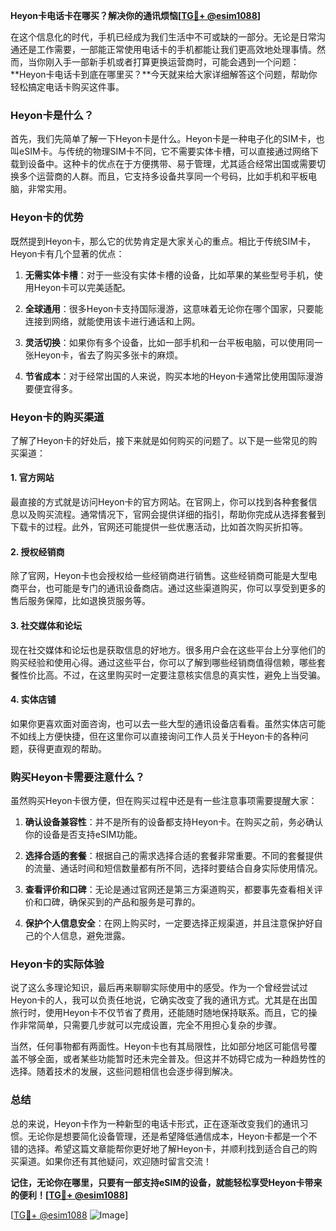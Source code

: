 **Heyon卡电话卡在哪买？解决你的通讯烦恼[[TG💪+ @esim1088](https://t.me/s/esim1088)]**

在这个信息化的时代，手机已经成为我们生活中不可或缺的一部分。无论是日常沟通还是工作需要，一部能正常使用电话卡的手机都能让我们更高效地处理事情。然而，当你刚入手一部新手机或者打算更换运营商时，可能会遇到一个问题：**Heyon卡电话卡到底在哪里买？**今天就来给大家详细解答这个问题，帮助你轻松搞定电话卡购买这件事。

### Heyon卡是什么？

首先，我们先简单了解一下Heyon卡是什么。Heyon卡是一种电子化的SIM卡，也叫eSIM卡。与传统的物理SIM卡不同，它不需要实体卡槽，可以直接通过网络下载到设备中。这种卡的优点在于方便携带、易于管理，尤其适合经常出国或需要切换多个运营商的人群。而且，它支持多设备共享同一个号码，比如手机和平板电脑，非常实用。

### Heyon卡的优势

既然提到Heyon卡，那么它的优势肯定是大家关心的重点。相比于传统SIM卡，Heyon卡有几个显著的优点：

1. **无需实体卡槽**：对于一些没有实体卡槽的设备，比如苹果的某些型号手机，使用Heyon卡可以完美适配。
   
2. **全球通用**：很多Heyon卡支持国际漫游，这意味着无论你在哪个国家，只要能连接到网络，就能使用该卡进行通话和上网。

3. **灵活切换**：如果你有多个设备，比如一部手机和一台平板电脑，可以使用同一张Heyon卡，省去了购买多张卡的麻烦。

4. **节省成本**：对于经常出国的人来说，购买本地的Heyon卡通常比使用国际漫游要便宜得多。

### Heyon卡的购买渠道

了解了Heyon卡的好处后，接下来就是如何购买的问题了。以下是一些常见的购买渠道：

#### 1. 官方网站

最直接的方式就是访问Heyon卡的官方网站。在官网上，你可以找到各种套餐信息以及购买流程。通常情况下，官网会提供详细的指引，帮助你完成从选择套餐到下载卡的过程。此外，官网还可能提供一些优惠活动，比如首次购买折扣等。

#### 2. 授权经销商

除了官网，Heyon卡也会授权给一些经销商进行销售。这些经销商可能是大型电商平台，也可能是专门的通讯设备商店。通过这些渠道购买，你可以享受到更多的售后服务保障，比如退换货服务等。

#### 3. 社交媒体和论坛

现在社交媒体和论坛也是获取信息的好地方。很多用户会在这些平台上分享他们的购买经验和使用心得。通过这些平台，你可以了解到哪些经销商值得信赖，哪些套餐性价比高。不过，在这里购买时一定要注意核实信息的真实性，避免上当受骗。

#### 4. 实体店铺

如果你更喜欢面对面咨询，也可以去一些大型的通讯设备店看看。虽然实体店可能不如线上方便快捷，但在这里你可以直接询问工作人员关于Heyon卡的各种问题，获得更直观的帮助。

### 购买Heyon卡需要注意什么？

虽然购买Heyon卡很方便，但在购买过程中还是有一些注意事项需要提醒大家：

1. **确认设备兼容性**：并不是所有的设备都支持Heyon卡。在购买之前，务必确认你的设备是否支持eSIM功能。

2. **选择合适的套餐**：根据自己的需求选择合适的套餐非常重要。不同的套餐提供的流量、通话时间和短信数量都有所不同，选择时要结合自身实际使用情况。

3. **查看评价和口碑**：无论是通过官网还是第三方渠道购买，都要事先查看相关评价和口碑，确保买到的产品和服务是可靠的。

4. **保护个人信息安全**：在网上购买时，一定要选择正规渠道，并且注意保护好自己的个人信息，避免泄露。

### Heyon卡的实际体验

说了这么多理论知识，最后再来聊聊实际使用中的感受。作为一个曾经尝试过Heyon卡的人，我可以负责任地说，它确实改变了我的通讯方式。尤其是在出国旅行时，使用Heyon卡不仅节省了费用，还能随时随地保持联系。而且，它的操作非常简单，只需要几步就可以完成设置，完全不用担心复杂的步骤。

当然，任何事物都有两面性。Heyon卡也有其局限性，比如部分地区可能信号覆盖不够全面，或者某些功能暂时还未完全普及。但这并不妨碍它成为一种趋势性的选择。随着技术的发展，这些问题相信也会逐步得到解决。

### 总结

总的来说，Heyon卡作为一种新型的电话卡形式，正在逐渐改变我们的通讯习惯。无论你是想要简化设备管理，还是希望降低通信成本，Heyon卡都是一个不错的选择。希望这篇文章能帮你更好地了解Heyon卡，并顺利找到适合自己的购买渠道。如果你还有其他疑问，欢迎随时留言交流！

**记住，无论你在哪里，只要有一部支持eSIM的设备，就能轻松享受Heyon卡带来的便利！[[TG💪+ @esim1088](https://t.me/s/esim1088)]**

[[TG💪+ @esim1088](https://t.me/s/esim1088) ![Image](https://i.postimg.cc/4NQfJmqS/Snipaste-2025-05-13-00-14-12.png)]